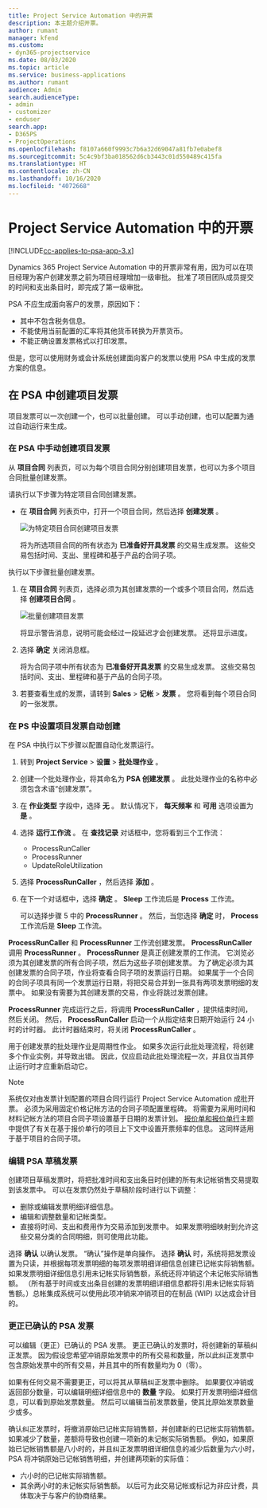 ```yaml
---
title: Project Service Automation 中的开票
description: 本主题介绍开票。
author: rumant
manager: kfend
ms.custom:
- dyn365-projectservice
ms.date: 08/03/2020
ms.topic: article
ms.service: business-applications
ms.author: rumant
audience: Admin
search.audienceType:
- admin
- customizer
- enduser
search.app:
- D365PS
- ProjectOperations
ms.openlocfilehash: f8107a660f9993c7b6a32d69047a81fb7e0abef8
ms.sourcegitcommit: 5c4c9bf3ba018562d6cb3443c01d550489c415fa
ms.translationtype: HT
ms.contentlocale: zh-CN
ms.lasthandoff: 10/16/2020
ms.locfileid: "4072668"
---
```

# <a name="invoicing-in-project-service-automation"></a>Project Service Automation 中的开票

[!INCLUDE[cc-applies-to-psa-app-3.x](../includes/cc-applies-to-psa-app-3x.md)]

Dynamics 365 Project Service Automation 中的开票非常有用，因为可以在项目经理为客户创建发票之前为项目经理增加一级审批。 批准了项目团队成员提交的时间和支出条目时，即完成了第一级审批。

PSA 不应生成面向客户的发票，原因如下：

- 其中不包含税务信息。
- 不能使用当前配置的汇率将其他货币转换为开票货币。
- 不能正确设置发票格式以打印发票。

但是，您可以使用财务或会计系统创建面向客户的发票以使用 PSA 中生成的发票方案的信息。

## <a name="creating-project-invoices-in-psa"></a>在 PSA 中创建项目发票

项目发票可以一次创建一个，也可以批量创建。 可以手动创建，也可以配置为通过自动运行来生成。

### <a name="manually-create-project-invoices-in-psa"></a>在 PSA 中手动创建项目发票

从 **项目合同** 列表页，可以为每个项目合同分别创建项目发票，也可以为多个项目合同批量创建发票。

请执行以下步骤为特定项目合同创建发票。

- 在 **项目合同** 列表页中，打开一个项目合同，然后选择 **创建发票** 。

    ![为特定项目合同创建项目发票](media/CreateProjectInvoicesOneByOne.png)

    将为所选项目合同的所有状态为 **已准备好开具发票** 的交易生成发票。 这些交易包括时间、支出、里程碑和基于产品的合同子项。

执行以下步骤批量创建发票。

1. 在 **项目合同** 列表页，选择必须为其创建发票的一个或多个项目合同，然后选择 **创建项目合同** 。

    ![批量创建项目发票](media/CreateProjectInvoicesBulk.png)

    将显示警告消息，说明可能会经过一段延迟才会创建发票。 还将显示进度。

2. 选择 **确定** 关闭消息框。

    将为合同子项中所有状态为 **已准备好开具发票** 的交易生成发票。 这些交易包括时间、支出、里程碑和基于产品的合同子项。

3. 若要查看生成的发票，请转到 **Sales** \> **记帐** \> **发票** 。 您将看到每个项目合同的一张发票。

### <a name="set-up-automated-creation-of-project-invoices-in-psa"></a>在 PS 中设置项目发票自动创建

在 PSA 中执行以下步骤以配置自动化发票运行。

1. 转到 **Project Service** \> **设置** \> **批处理作业** 。
2. 创建一个批处理作业，将其命名为 **PSA 创建发票** 。 此批处理作业的名称中必须包含术语“创建发票”。
3. 在 **作业类型** 字段中，选择 **无** 。 默认情况下， **每天频率** 和 **可用** 选项设置为 **是** 。
4. 选择 **运行工作流** 。 在 **查找记录** 对话框中，您将看到三个工作流：

    - ProcessRunCaller
    - ProcessRunner
    - UpdateRoleUtilization

5. 选择 **ProcessRunCaller** ，然后选择 **添加** 。
6. 在下一个对话框中，选择 **确定** 。 **Sleep** 工作流后是 **Process** 工作流。

    可以选择步骤 5 中的 **ProcessRunner** 。 然后，当您选择 **确定** 时， **Process** 工作流后是 **Sleep** 工作流。

**ProcessRunCaller** 和 **ProcessRunner** 工作流创建发票。 **ProcessRunCaller** 调用 **ProcessRunner** 。 **ProcessRunner** 是真正创建发票的工作流。 它浏览必须为其创建发票的所有合同子项，然后为这些子项创建发票。 为了确定必须为其创建发票的合同子项，作业将查看合同子项的发票运行日期。 如果属于一个合同的合同子项具有同一个发票运行日期，将把交易合并到一张具有两项发票明细的发票中。 如果没有需要为其创建发票的交易，作业将跳过发票创建。

**ProcessRunner** 完成运行之后，将调用 **ProcessRunCaller** ，提供结束时间，然后关闭。 然后， **ProcessRunCaller** 启动一个从指定结束日期开始运行 24 小时的计时器。 此计时器结束时，将关闭 **ProcessRunCaller** 。

用于创建发票的批处理作业是周期性作业。 如果多次运行此批处理流程，将创建多个作业实例，并导致出错。 因此，仅应启动此批处理流程一次，并且仅当其停止运行时才应重新启动它。

> [!NOTE]
> 系统仅对由发票计划配置的项目合同行运行 Project Service Automation 成批开票。 必须为采用固定价格记帐方法的合同子项配置里程碑。 将需要为采用时间和材料记帐方法的项目合同子项设置基于日期的发票计划。 [报价单和报价单行](basic-quote-lines.md#invoice-schedule)主题中提供了有关在基于报价单行的项目上下文中设置开票频率的信息。 这同样适用于基于项目的合同子项。      
 
### <a name="edit-a-draft-psa-invoice"></a>编辑 PSA 草稿发票

创建项目草稿发票时，将把批准时间和支出条目时创建的所有未记帐销售交易提取到该发票中。 可以在发票仍然处于草稿阶段时进行以下调整：

- 删除或编辑发票明细详细信息。
- 编辑和调整数量和记帐类型。
- 直接将时间、支出和费用作为交易添加到发票中。 如果发票明细映射到允许这些交易分类的合同明细，则可使用此功能。

选择 **确认** 以确认发票。 “确认”操作是单向操作。 选择 **确认** 时，系统将把发票设置为只读，并根据每项发票明细的每项发票明细详细信息创建已记帐实际销售额。 如果发票明细详细信息引用未记帐实际销售额，系统还将冲销这个未记帐实际销售额。 （所有基于时间或支出条目创建的发票明细详细信息都将引用未记帐实际销售额。）总帐集成系统可以使用此项冲销来冲销项目的在制品 (WIP) 以达成会计目的。

### <a name="correct-a-confirmed-psa-invoice"></a>更正已确认的 PSA 发票

可以编辑（更正）已确认的 PSA 发票。 更正已确认的发票时，将创建新的草稿纠正发票。 因为假设您希望冲销原始发票中的所有交易和数量，所以此纠正发票中包含原始发票中的所有交易，并且其中的所有数量均为 0（零）。

如果有任何交易不需要更正，可以将其从草稿纠正发票中删除。 如果要仅冲销或返回部分数量，可以编辑明细详细信息中的 **数量** 字段。 如果打开发票明细详细信息，可以看到原始发票数量。 然后可以编辑当前发票数量，使其比原始发票数量少或多。

确认纠正发票时，将撤消原始已记帐实际销售额，并创建新的已记帐实际销售额。 如果减少了数量，差额将导致也创建一项新的未记帐实际销售额。 例如，如果原始已记帐销售额是八小时的，并且纠正发票明细详细信息的减少后数量为六小时，PSA 将冲销原始已记帐销售明细，并创建两项新的实际值：

- 六小时的已记帐实际销售额。
- 其余两小时的未记帐实际销售额。 以后可为此交易记帐或标记为非应计费，具体取决于与客户的协商结果。
